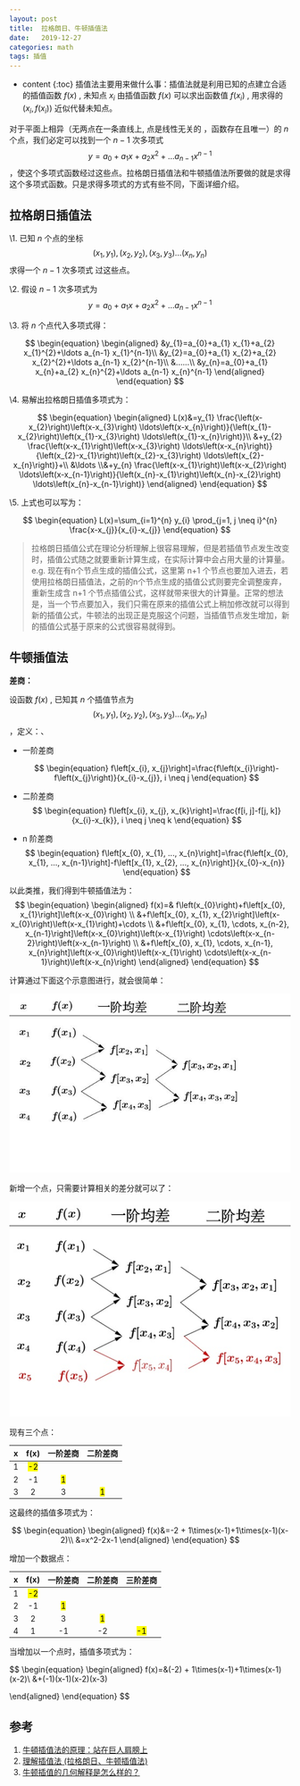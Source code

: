 ```yaml
---
layout: post
title:  拉格朗日、牛顿插值法
date:   2019-12-27
categories: math 
tags: 插值
---
```

* content
{:toc}
插值法主要用来做什么事：插值法就是利用已知的点建立合适的插值函数 $f(x)$ , 未知点 $x_i$ 由插值函数 $f(x)$ 可以求出函数值 $f(x_i)$ , 用求得的 $(x_i, f(x_i))$ 近似代替未知点。







对于平面上相异（无两点在一条直线上, 点是线性无关的 ，函数存在且唯一）的 $n$个点，我们必定可以找到一个 $n-1$ 次多项式 $$
y=a_{0}+a_{1} x+a_{2} x^{2}+\ldots a_{n-1} x^{n-1}$$ ，使这个多项式函数经过这些点。拉格朗日插值法和牛顿插值法所要做的就是求得这个多项式函数。只是求得多项式的方式有些不同，下面详细介绍。



## **拉格朗日插值法**

\1. 已知 $n$ 个点的坐标 $$\left(x_{1}, y_{1}\right),\left(x_{2}, y_{2}\right),\left(x_{3}, y_{3}\right) \dots\left(x_{n}, y_{n}\right)$$ 求得一个 $n-1$ 次多项式 过这些点。

\2. 假设 $n-1$  次多项式为 $$y=a_{0}+a_{1} x+a_{2} x^{2}+\ldots a_{n-1} x^{n-1}$$ 

\3. 将 $n$ 个点代入多项式得：



$$
\begin{equation}
\begin{aligned}
&y_{1}=a_{0}+a_{1} x_{1}+a_{2} x_{1}^{2}+\ldots a_{n-1} x_{1}^{n-1}\\
&y_{2}=a_{0}+a_{1} x_{2}+a_{2} x_{2}^{2}+\ldots a_{n-1} x_{2}^{n-1}\\
&......\\
&y_{n}=a_{0}+a_{1} x_{n}+a_{2} x_{n}^{2}+\ldots a_{n-1} x_{n}^{n-1}
\end{aligned}
\end{equation}
$$



\4. 易解出拉格朗日插值多项式为：


$$
\begin{equation}
\begin{aligned}
L(x)&=y_{1} \frac{\left(x-x_{2}\right)\left(x-x_{3}\right) \ldots\left(x-x_{n}\right)}{\left(x_{1}-x_{2}\right)\left(x_{1}-x_{3}\right) \ldots\left(x_{1}-x_{n}\right)}\\ &+y_{2} \frac{\left(x-x_{1}\right)\left(x-x_{3}\right) \ldots\left(x-x_{n}\right)}{\left(x_{2}-x_{1}\right)\left(x_{2}-x_{3}\right) \ldots\left(x_{2}-x_{n}\right)}+\\ &\ldots \\&+y_{n} \frac{\left(x-x_{1}\right)\left(x-x_{2}\right) \ldots\left(x-x_{n-1}\right)}{\left(x_{n}-x_{1}\right)\left(x_{n}-x_{2}\right) \ldots\left(x_{n}-x_{n-1}\right)}
\end{aligned}
\end{equation}
$$



\5. 上式也可以写为：


$$
\begin{equation}
L(x)=\sum_{i=1}^{n} y_{i} \prod_{j=1, j \neq i}^{n} \frac{x-x_{j}}{x_{i}-x_{j}}
\end{equation}
$$


> 拉格朗日插值公式在理论分析理解上很容易理解，但是若插值节点发生改变时，插值公式随之就要重新计算生成，在实际计算中会占用大量的计算量。e.g. 现在有n个节点生成的插值公式，这里第 n+1 个节点也要加入进去，若使用拉格朗日插值法，之前的n个节点生成的插值公式则要完全调整废弃，重新生成含 n+1 个节点插值公式，这样就带来很大的计算量。正常的想法是，当一个节点要加入，我们只需在原来的插值公式上稍加修改就可以得到新的插值公式，牛顿法的出现正是克服这个问题，当插值节点发生增加，新的插值公式基于原来的公式很容易就得到。

## **牛顿插值法**

**差商：**

设函数 $f(x)$ ,  已知其 $n$ 个插值节点为 $$\left(x_{1}, y_{1}\right),\left(x_{2}, y_{2}\right),\left(x_{3}, y_{3}\right) \ldots\left(x_{n}, y_{n}\right)$$ ，定义：、

- 一阶差商
  
  $$
  \begin{equation}
  f\left[x_{i}, x_{j}\right]=\frac{f\left(x_{i}\right)-f\left(x_{j}\right)}{x_{i}-x_{j}}, i \neq j
  \end{equation}
  $$
  
- 二阶差商
  $$
  \begin{equation}
  f\left[x_{i}, x_{j}, x_{k}\right]=\frac{f[i, j]-f[j, k]}{x_{i}-x_{k}}, i \neq j \neq k
  \end{equation}
  $$
  
- n 阶差商
  $$
  \begin{equation}
  f\left[x_{0}, x_{1}, ..., x_{n}\right]=\frac{f\left[x_{0}, x_{1}, ..., x_{n-1}\right]-f\left[x_{1}, x_{2}, ..., x_{n}\right]}{x_{0}-x_{n}}
  \end{equation}
  $$
  



以此类推，我们得到牛顿插值法为：<br />
$$
\begin{equation}
\begin{aligned}
f(x)=& f\left(x_{0}\right)+f\left[x_{0}, x_{1}\right]\left(x-x_{0}\right) \\
&+f\left[x_{0}, x_{1}, x_{2}\right]\left(x-x_{0}\right)\left(x-x_{1}\right)+\cdots \\
&+f\left[x_{0}, x_{1}, \cdots, x_{n-2}, x_{n-1}\right]\left(x-x_{0}\right)\left(x-x_{1}\right) \cdots\left(x-x_{n-2}\right)\left(x-x_{n-1}\right) \\
&+f\left[x_{0}, x_{1}, \cdots, x_{n-1}, x_{n}\right]\left(x-x_{0}\right)\left(x-x_{1}\right) \cdots\left(x-x_{n-1}\right)\left(x-x_{n}\right)
\end{aligned}
\end{equation}
$$


计算通过下面这个示意图进行，就会很简单：

<center>
    <img src="https://raw.githubusercontent.com/HG1227/image/master/img_tuchuang/20200108141446.png"/>
</center>

新增一个点，只需要计算相关的差分就可以了：

<center>
    <img src="https://raw.githubusercontent.com/HG1227/image/master/img_tuchuang/20200108141602.png"/>
</center>

现有三个点：

|  x   |      f(x)       |    一阶差商    |    二阶差商    |
| :--: | :-------------: | :------------: | :------------: |
|  1   | <mark>-2</mark> |                |                |
|  2   |       -1        | <mark>1</mark> |                |
|  3   |        2        |       3        | <mark>1</mark> |

这最终的插值多项式为：



$$
\begin{equation}
\begin{aligned}
f(x)&=-2 + 1\times(x-1)+1\times(x-1)(x-2)\\
&=x^2-2x-1
\end{aligned}
\end{equation}
$$



增加一个数据点：

|  x   |      f(x)       |    一阶差商    |    二阶差商    |    三阶差商     |
| :--: | :-------------: | :------------: | :------------: | :-------------: |
|  1   | <mark>-2</mark> |                |                |                 |
|  2   |       -1        | <mark>1</mark> |                |                 |
|  3   |        2        |       3        | <mark>1</mark> |                 |
|  4   |        1        |       -1       |       -2       | <mark>-1</mark> |

当增加以一个点时，插值多项式为：




$$
\begin{equation}
\begin{aligned}
f(x)=&(-2) + 1\times(x-1)+1\times(x-1)(x-2)\\
&+(-1)(x-1)(x-2)(x-3)

\end{aligned}
\end{equation}
$$









## 参考

1. <a href="https://www.youtube.com/watch?v=AnmCtIJtx98" target="">牛頓插值法的原理：站在巨人肩膀上</a>
2. <a href="https://zhuanlan.zhihu.com/p/64855561" target="">理解插值法 (拉格朗日、牛顿插值法)</a>
3. <a href="https://www.zhihu.com/question/22320408" target="">牛顿插值的几何解释是怎么样的？</a>